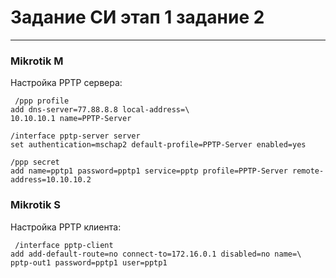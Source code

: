 # Задание СИ этап 1 задание 2

---
### Mikrotik M
Настройка PPTP сервера:

<pre><code> /ppp profile
add dns-server=77.88.8.8 local-address=\
10.10.10.1 name=PPTP-Server

/interface pptp-server server
set authentication=mschap2 default-profile=PPTP-Server enabled=yes

/ppp secret
add name=pptp1 password=pptp1 service=pptp profile=PPTP-Server remote-address=10.10.10.2
</code></pre>


### Mikrotik S
Настройка PPTP клиента:

<pre><code> /interface pptp-client
add add-default-route=no connect-to=172.16.0.1 disabled=no name=\
pptp-out1 password=pptp1 user=pptp1 </code></pre>
